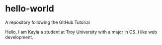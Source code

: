 # hello-world
A repository following the GitHub Tutorial

Hello, I am Kayla a student at Troy University with a major in CS. I like 
web development.

